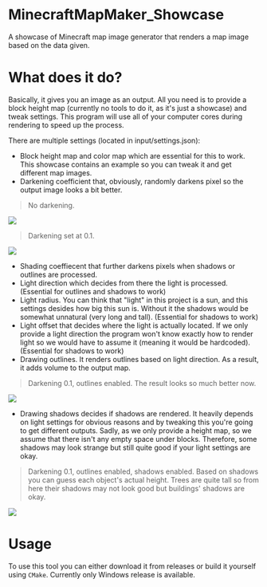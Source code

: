 # MinecraftMapMaker_Showcase
A showcase of Minecraft map image generator that renders a map image based on the data given.

# What does it do?

Basically, it gives you an image as an output. All you need is to provide a block height map (currently no tools to do it, as it's just a showcase) and tweak settings. This program will use all of your computer cores during rendering to speed up the process.

There are multiple settings (located in input/settings.json):

* Block height map and color map which are essential for this to work. This showcase contains an example so you can tweak it and get different map images.
* Darkening coefficient that, obviously, randomly darkens pixel so the output image looks a bit better.

> No darkening.

![](https://github.com/Blika/MinecraftMapMaker_Showcase/assets/61899272/891cc169-966d-4144-91f1-bfd392b1ec71)

> Darkening set at 0.1.

![](https://github.com/Blika/MinecraftMapMaker_Showcase/assets/61899272/1cdb5f9e-44c0-4a0d-a54a-75be3c1260e5)

* Shading coeffiecent that further darkens pixels when shadows or outlines are processed.
* Light direction which decides from there the light is processed. (Essential for outlines and shadows to work)
* Light radius. You can think that "light" in this project is a sun, and this settings desides how big this sun is. Without it the shadows would be somewhat unnatural (very long and tall). (Essential for shadows to work)
* Light offset that decides where the light is actually located. If we only provide a light direction the program won't know exactly how to render light so we would have to assume it (meaning it would be hardcoded). (Essential for shadows to work)
* Drawing outlines. It renders outlines based on light direction. As a result, it adds volume to the output map.

> Darkening 0.1, outlines enabled. The result looks so much better now.

![](https://github.com/Blika/MinecraftMapMaker_Showcase/assets/61899272/6228078e-ef1a-401a-9a35-b8652e83a18b)

* Drawing shadows decides if shadows are rendered. It heavily depends on light settings for obvious reasons and by tweaking this you're going to get different outputs. Sadly, as we only provide a height map, so we assume that there isn't any empty space under blocks. Therefore, some shadows may look strange but still quite good if your light settings are okay.

> Darkening 0.1, outlines enabled, shadows enabled. Based on shadows you can guess each object's actual height. Trees are quite tall so from here their shadows may not look good but buildings' shadows are okay.

![](https://github.com/Blika/MinecraftMapMaker_Showcase/assets/61899272/ae50f1c8-356c-4765-8e6c-0a8529a70c91)

# Usage

To use this tool you can either download it from releases or build it yourself using `CMake`. Currently only Windows release is available.

